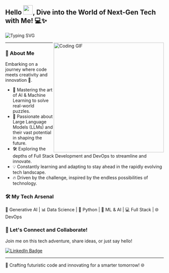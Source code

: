 ## Hello <img src="https://github.com/TheDudeThatCode/TheDudeThatCode/blob/master/Assets/wave.gif" width="30px">, Dive into the World of Next-Gen Tech with Me! 💻✨
![Typing SVG](https://readme-typing-svg.herokuapp.com?font=Crimson-Bold&size=35&color=green&center=true&vCenter=true&width=1000&height=110&lines=Generative+AI+Enthusiast;Machine+Learning+Expert;AI+Innovation+Architect;Data+Science+Strategist;DevOps+Solutionist)


<img align="right" alt="Coding GIF" src="https://media.giphy.com/media/q9Hk9PiFxSN0yYsVqb/giphy.gif" width="350px" />

---

### 🌟 About Me
Embarking on a journey where code meets creativity and innovation 🚀.

- 🤖 Mastering the art of AI & Machine Learning to solve real-world puzzles.
- 🧠 Passionate about Large Language Models (LLMs) and their vast potential in shaping the future.
- 🛠️ Exploring the depths of Full Stack Development and DevOps to streamline and innovate.
- 💡 Constantly learning and adapting to stay ahead in the rapidly evolving tech landscape.
- 🔥 Driven by the challenge, inspired by the endless possibilities of technology.

### 🛠️ My Tech Arsenal
🧬 Generative AI | 📊 Data Science | 🐍 Python | 🚀 ML & AI | 💻 Full Stack | 🌐 DevOps

### 📡 Let's Connect and Collaborate!
Join me on this tech adventure, share ideas, or just say hello!

[![LinkedIn Badge](https://img.icons8.com/bubbles/50/000000/linkedin.png)](www.linkedin.com/in/atul7107)

---

🌌 Crafting futuristic code and innovating for a smarter tomorrow! 🌐
